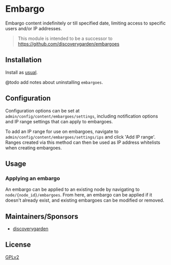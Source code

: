 # Embargo

Embargo content indefinitely or till specified date, limiting access to specific users and/or IP addresses.

> This module is intended to be a successor to <https://github.com/discoverygarden/embargoes>

## Installation

Install as
[usual](https://www.drupal.org/docs/8/extending-drupal-8/installing-drupal-8-modules).

@todo add notes about uninstalling `embargoes`.

## Configuration

Configuration options can be set at `admin/config/content/embargoes/settings`,
including notification options and IP range settings that can apply to
embargoes.

To add an IP range for use on embargoes, navigate to
`admin/config/content/embargoes/settings/ips` and click 'Add IP range'. Ranges
created via this method can then be used as IP address whitelists when creating
embargoes.

## Usage

### Applying an embargo

An embargo can be applied to an existing node by navigating to
`node/{node_id}/embargoes`. From here, an embargo can be applied if it doesn't
already exist, and existing embargoes can be modified or removed.

## Maintainers/Sponsors

* [discoverygarden](http://support.discoverygarden.ca)

## License
[GPLv2](http://www.gnu.org/licenses/gpl-2.0.txt)
